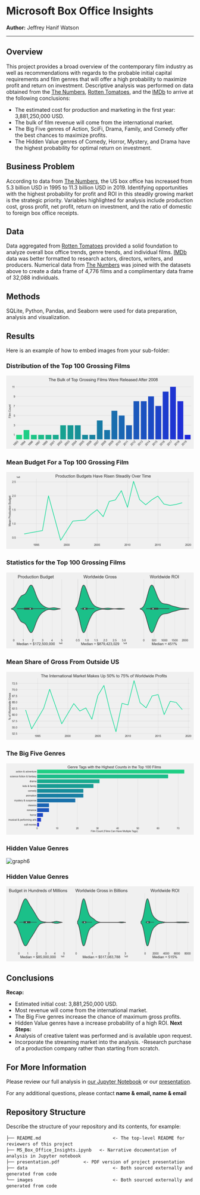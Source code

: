 # Microsoft Box Office Insights

**Author:** Jeffrey Hanif Watson
***

## Overview

This project provides a broad overview of the contemporary film industry as well as recommendations with regards to the probable initial capital requirements and film genres that will offer a high probability to maximize profit and return on investment. Descriptive analysis was performed on data obtained from the [The Numbers](https://www.the-numbers.com/), [Rotten Tomatoes](https://www.rottentomatoes.com/), and the [IMDb](https://www.imdb.com/) to arrive at the following conclusions: 

- The estimated cost for production and marketing in the first year: 3,881,250,000 USD.
- The bulk of film revenue will come from the international market.
- The Big Five genres of Action, SciFi, Drama, Family, and Comedy offer the best chances to maximize  profits.
- The Hidden Value genres of Comedy, Horror, Mystery, and Drama have the highest probability for optimal return on investment.


## Business Problem

According to data from [The Numbers](https://www.the-numbers.com/), the US box office has increased  from 5.3 billion USD in 1995 to 11.3 billion USD in  2019. Identifying opportunities with the highest probability for profit and ROI in this steadily growing market is the strategic priority. Variables highlighted for analysis include production cost, gross profit, net profit, return on investment, and the ratio of domestic to foreign box office receipts.


## Data

Data aggregated from [Rotten Tomatoes](https://www.rottentomatoes.com/) provided a solid foundation to analyze overall box office trends, genre trends, and individual films. [IMDb](https://www.imdb.com/) data was better formatted to research actors, directors, writers, and producers. Numerical data from [The Numbers](https://www.the-numbers.com/) was joined with the datasets above to create a data frame of 4,776 films and a complimentary data frame of 32,088 individuals. 

## Methods

SQLite, Python, Pandas, and Seaborn were used for data preparation, analysis and visualization.

## Results



Here is an example of how to embed images from your sub-folder:

### Distribution of the Top 100 Grossing Films
![graph1](./images/1_100_grossing_films.png)

### Mean Budget For a Top 100 Grossing Film
![graph2](./images/2_average_budgets.png)

### Statistics for the Top 100 Grossing Films
![graph3](./images/3_100_gross_stats_slim.png)

### Mean Share of Gross From Outside US
![graph4](./images/5_percent_international.png)

### The Big Five Genres
![graph5](./images/6_100_genre_counts.png)

### Hidden Value Genres
![graph6](./images/8_roi_genres.png)

### Hidden Value Genres
![graph6](./images/18_comedy_stats.png)

## Conclusions

**Recap:**
- Estimated initial cost: 3,881,250,000 USD.
- Most revenue will come from the international market.
- The Big Five genres increase the chance of maximum gross profits.
- Hidden Value genres have a increase probability of a high ROI.
**Next Steps:**
- Analysis of creative talent was performed and is available upon request.
- Incorporate the streaming market into the analysis.
-Research purchase of a production company rather than starting from scratch.


## For More Information

Please review our full analysis in [our Jupyter Notebook](MS_Box_Office_Insights.ipynb) or our [presentation](./presentation.pdf).

For any additional questions, please contact **name & email, name & email**

## Repository Structure

Describe the structure of your repository and its contents, for example:

```
├── README.md                           <- The top-level README for reviewers of this project
├── MS_Box_Office_Insights.ipynb   <- Narrative documentation of analysis in Jupyter notebook
├── presentation.pdf         <- PDF version of project presentation
├── data                                <- Both sourced externally and generated from code
└── images                              <- Both sourced externally and generated from code
```

